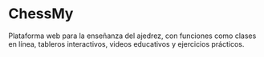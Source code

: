 # ChessMy
Plataforma web para la enseñanza del ajedrez, con funciones como clases en línea, tableros interactivos, videos educativos y ejercicios prácticos.
